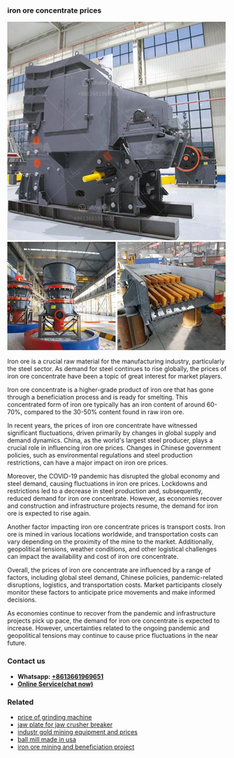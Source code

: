 <h3>iron ore concentrate prices</h3><img src='1708586953.jpg' alt=''><p>Iron ore is a crucial raw material for the manufacturing industry, particularly the steel sector. As demand for steel continues to rise globally, the prices of iron ore concentrate have been a topic of great interest for market players.</p><p>Iron ore concentrate is a higher-grade product of iron ore that has gone through a beneficiation process and is ready for smelting. This concentrated form of iron ore typically has an iron content of around 60-70%, compared to the 30-50% content found in raw iron ore.</p><p>In recent years, the prices of iron ore concentrate have witnessed significant fluctuations, driven primarily by changes in global supply and demand dynamics. China, as the world's largest steel producer, plays a crucial role in influencing iron ore prices. Changes in Chinese government policies, such as environmental regulations and steel production restrictions, can have a major impact on iron ore prices.</p><p>Moreover, the COVID-19 pandemic has disrupted the global economy and steel demand, causing fluctuations in iron ore prices. Lockdowns and restrictions led to a decrease in steel production and, subsequently, reduced demand for iron ore concentrate. However, as economies recover and construction and infrastructure projects resume, the demand for iron ore is expected to rise again.</p><p>Another factor impacting iron ore concentrate prices is transport costs. Iron ore is mined in various locations worldwide, and transportation costs can vary depending on the proximity of the mine to the market. Additionally, geopolitical tensions, weather conditions, and other logistical challenges can impact the availability and cost of iron ore concentrate.</p><p>Overall, the prices of iron ore concentrate are influenced by a range of factors, including global steel demand, Chinese policies, pandemic-related disruptions, logistics, and transportation costs. Market participants closely monitor these factors to anticipate price movements and make informed decisions.</p><p>As economies continue to recover from the pandemic and infrastructure projects pick up pace, the demand for iron ore concentrate is expected to increase. However, uncertainties related to the ongoing pandemic and geopolitical tensions may continue to cause price fluctuations in the near future.</p><h3>Contact us</h3><ul><li><strong>Whatsapp:&nbsp;<a href="https://wa.me/8613661969651">+8613661969651</a></strong></li><li><a href="https://swt.shibang-china.com/?git&amp;zhl&amp;iron ore concentrate prices"><strong>Online Service(chat now)</strong></a></li></ul><h3>Related</h3><ul><li><a href='price of grinding machine.md'>price of grinding machine</a></li><li><a href='jaw plate for jaw crusher breaker.md'>jaw plate for jaw crusher breaker</a></li><li><a href='industr gold mining equipment and prices.md'>industr gold mining equipment and prices</a></li><li><a href='ball mill made in usa.md'>ball mill made in usa</a></li><li><a href='iron ore mining and beneficiation project.md'>iron ore mining and beneficiation project</a></li></ul>